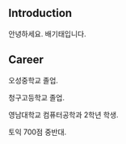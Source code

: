 
## Introduction
안녕하세요. 배기태입니다.

## Career
오성중학교 졸업.

청구고등학교 졸업.

영남대학교 컴퓨터공학과 2학년 학생.

토익 700점 중반대.



<!--
**ktiae/ktiae** is a ✨ _special_ ✨ repository because its `README.md` (this file) appears on your GitHub profile.

Here are some ideas to get you started:

- 🔭 I’m currently working on ...
- 🌱 I’m currently learning ...
- 👯 I’m looking to collaborate on ...
- 🤔 I’m looking for help with ...
- 💬 Ask me about ...
- 📫 How to reach me: ...
- 😄 Pronouns: ...
- ⚡ Fun fact: ...
-->
